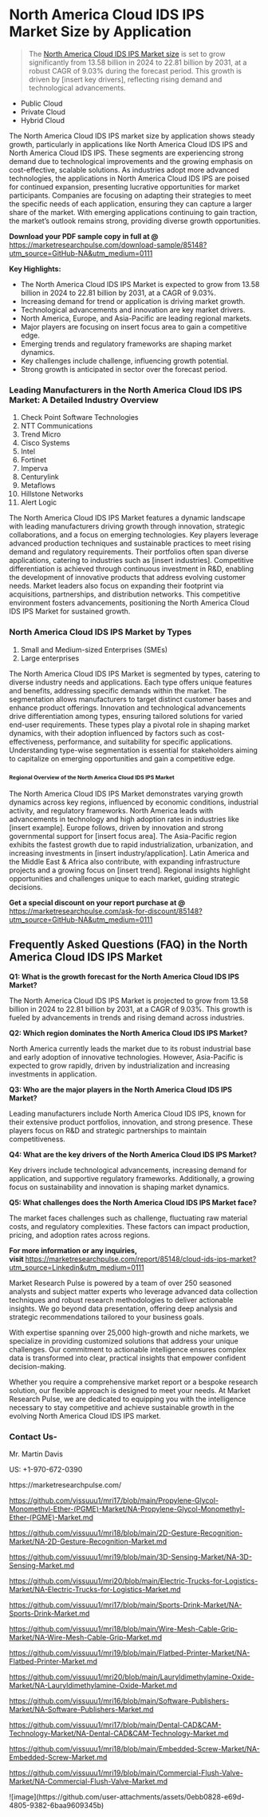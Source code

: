<h1>North America Cloud IDS IPS Market&nbsp;Size by Application</h1><blockquote><p>The <a href="https://marketresearchpulse.com/download-sample/85148?utm_source=GitHub-NA&amp;utm_medium=0111">North America Cloud IDS IPS Market size</a> is set to grow significantly from 13.58 billion in 2024 to 22.81 billion by 2031, at a robust CAGR of 9.03% during the forecast period. This growth is driven by [insert key drivers], reflecting rising demand and technological advancements.</p></blockquote><ul><li>Public Cloud <li> Private Cloud <li> Hybrid Cloud</li></ul><p>The North America Cloud IDS IPS market size by application shows steady growth, particularly in applications like North America Cloud IDS IPS and North America Cloud IDS IPS. These segments are experiencing strong demand due to technological improvements and the growing emphasis on cost-effective, scalable solutions. As industries adopt more advanced technologies, the applications in North America Cloud IDS IPS are poised for continued expansion, presenting lucrative opportunities for market participants. Companies are focusing on adapting their strategies to meet the specific needs of each application, ensuring they can capture a larger share of the market. With emerging applications continuing to gain traction, the market’s outlook remains strong, providing diverse growth opportunities.</p><p><strong>Download your PDF sample copy in full at @ </strong><a href="https://marketresearchpulse.com/download-sample/85148?utm_source=GitHub-NA&amp;utm_medium=0111">https://marketresearchpulse.com/download-sample/85148?utm_source=GitHub-NA&amp;utm_medium=0111</a></p><p><strong>Key Highlights: </strong></p><ul><li>The North America Cloud IDS IPS Market is expected to grow from 13.58 billion in 2024 to 22.81 billion by 2031, at a CAGR of 9.03%.</li><li>Increasing demand for trend or application is driving market growth.</li><li>Technological advancements and innovation are key market drivers.</li><li>North America, Europe, and Asia-Pacific are leading regional markets.</li><li>Major players are focusing on insert focus area to gain a competitive edge.</li><li>Emerging trends and regulatory frameworks are shaping market dynamics.</li><li>Key challenges include challenge, influencing growth potential.</li><li>Strong growth is anticipated in sector over the forecast period.</li></ul><h3>Leading Manufacturers in the North America Cloud IDS IPS Market: A Detailed Industry Overview</h3><ol><li>Check Point Software Technologies</li><li>NTT Communications</li><li>Trend Micro</li><li>Cisco Systems</li><li>Intel</li><li>Fortinet</li><li>Imperva</li><li>Centurylink</li><li>Metaflows</li><li>Hillstone Networks</li><li>Alert Logic</li></ol><div class="flex max-w-full flex-col flex-grow"><div class="min-h-8 text-message flex w-full flex-col items-end gap-2 whitespace-normal break-words [.text-message+&amp;]:mt-5" dir="auto" data-message-author-role="assistant" data-message-id="fd8432e4-4910-450d-b182-61b7bfb0a01f" data-message-model-slug="gpt-4o"><div class="flex w-full flex-col gap-1 empty:hidden first:pt-[3px]"><div class="markdown prose w-full break-words dark:prose-invert light"><p>The North America Cloud IDS IPS Market features a dynamic landscape with leading manufacturers driving growth through innovation, strategic collaborations, and a focus on emerging technologies. Key players leverage advanced production techniques and sustainable practices to meet rising demand and regulatory requirements. Their portfolios often span diverse applications, catering to industries such as [insert industries]. Competitive differentiation is achieved through continuous investment in R&amp;D, enabling the development of innovative products that address evolving customer needs. Market leaders also focus on expanding their footprint via acquisitions, partnerships, and distribution networks. This competitive environment fosters advancements, positioning the North America Cloud IDS IPS Market for sustained growth.</p></div></div></div></div><h3>North America Cloud IDS IPS Market by Types</h3><ol><li>Small and Medium-sized Enterprises (SMEs) <li> Large enterprises</li></ol><div class="flex max-w-full flex-col flex-grow"><div class="min-h-8 text-message flex w-full flex-col items-end gap-2 whitespace-normal break-words [.text-message+&amp;]:mt-5" dir="auto" data-message-author-role="assistant" data-message-id="084470be-0bb7-4664-bddf-5156b4f41249" data-message-model-slug="gpt-4o-mini"><div class="flex w-full flex-col gap-1 empty:hidden first:pt-[3px]"><div class="markdown prose w-full break-words dark:prose-invert light"><p>The North America Cloud IDS IPS Market is segmented by types, catering to diverse industry needs and applications. Each type offers unique features and benefits, addressing specific demands within the market. The segmentation allows manufacturers to target distinct customer bases and enhance product offerings. Innovation and technological advancements drive differentiation among types, ensuring tailored solutions for varied end-user requirements. These types play a pivotal role in shaping market dynamics, with their adoption influenced by factors such as cost-effectiveness, performance, and suitability for specific applications. Understanding type-wise segmentation is essential for stakeholders aiming to capitalize on emerging opportunities and gain a competitive edge.</p></div></div></div></div><h3><span style="font-size: 11px;">Regional Overview of the North America Cloud IDS IPS Market</span></h3><div class="flex max-w-full flex-col flex-grow"><div class="min-h-8 text-message flex w-full flex-col items-end gap-2 whitespace-normal break-words [.text-message+&amp;]:mt-5" dir="auto" data-message-author-role="assistant" data-message-id="e9038762-ce64-4e30-91c9-9bd413514231" data-message-model-slug="gpt-4o-mini"><div class="flex w-full flex-col gap-1 empty:hidden first:pt-[3px]"><div class="markdown prose w-full break-words dark:prose-invert light"><p>The North America Cloud IDS IPS Market demonstrates varying growth dynamics across key regions, influenced by economic conditions, industrial activity, and regulatory frameworks. North America leads with advancements in technology and high adoption rates in industries like [insert example]. Europe follows, driven by innovation and strong governmental support for [insert focus area]. The Asia-Pacific region exhibits the fastest growth due to rapid industrialization, urbanization, and increasing investments in [insert industry/application]. Latin America and the Middle East &amp; Africa also contribute, with expanding infrastructure projects and a growing focus on [insert trend]. Regional insights highlight opportunities and challenges unique to each market, guiding strategic decisions.</p></div></div></div></div><p><strong>Get a special discount on your report purchase at @ </strong><a href="https://marketresearchpulse.com/ask-for-discount/85148?utm_source=GitHub-NA&amp;utm_medium=0111">https://marketresearchpulse.com/ask-for-discount/85148?utm_source=GitHub-NA&amp;utm_medium=0111</a></p><h2>Frequently Asked Questions (FAQ) in the North America Cloud IDS IPS Market</h2><p><strong>Q1: What is the growth forecast for the North America Cloud IDS IPS Market?</strong></p><p>The North America Cloud IDS IPS Market is projected to grow from 13.58 billion in 2024 to 22.81 billion by 2031, at a CAGR of 9.03%. This growth is fueled by advancements in trends and rising demand across industries.</p><p><strong>Q2: Which region dominates the North America Cloud IDS IPS Market?</strong></p><p>North America currently leads the market due to its robust industrial base and early adoption of innovative technologies. However, Asia-Pacific is expected to grow rapidly, driven by industrialization and increasing investments in application.</p><p><strong>Q3: Who are the major players in the North America Cloud IDS IPS Market?</strong></p><p>Leading manufacturers include North America Cloud IDS IPS, known for their extensive product portfolios, innovation, and strong presence. These players focus on R&amp;D and strategic partnerships to maintain competitiveness.</p><p><strong>Q4: What are the key drivers of the North America Cloud IDS IPS Market?</strong></p><p>Key drivers include technological advancements, increasing demand for application, and supportive regulatory frameworks. Additionally, a growing focus on sustainability and innovation is shaping market dynamics.</p><p><strong>Q5: What challenges does the North America Cloud IDS IPS Market face?</strong></p><p>The market faces challenges such as challenge, fluctuating raw material costs, and regulatory complexities. These factors can impact production, pricing, and adoption rates across regions.</p><p><strong>For more information or any inquiries, visit&nbsp;</strong><a href="https://marketresearchpulse.com/report/85148/cloud-ids-ips-market?utm_source=Linkedin&utm_medium=0111">https://marketresearchpulse.com/report/85148/cloud-ids-ips-market?utm_source=Linkedin&utm_medium=0111</a></p><p>Market Research Pulse is powered by a team of over 250 seasoned analysts and subject matter experts who leverage advanced data collection techniques and robust research methodologies to deliver actionable insights. We go beyond data presentation, offering deep analysis and strategic recommendations tailored to your business goals.</p><p>With expertise spanning over 25,000 high-growth and niche markets, we specialize in providing customized solutions that address your unique challenges. Our commitment to actionable intelligence ensures complex data is transformed into clear, practical insights that empower confident decision-making.</p><p>Whether you require a comprehensive market report or a bespoke research solution, our flexible approach is designed to meet your needs. At Market Research Pulse, we are dedicated to equipping you with the intelligence necessary to stay competitive and achieve sustainable growth in the evolving North America Cloud IDS IPS market.</p><h3><strong>Contact Us-</strong></h3><p>Mr. Martin Davis</p><p>US: +1-970-672-0390</p><p>https://marketresearchpulse.com/</p><p><a href="https://github.com/vissuuu1/mri17/blob/main/Propylene-Glycol-Monomethyl-Ether-(PGME)-Market/NA-Propylene-Glycol-Monomethyl-Ether-(PGME)-Market.md">https://github.com/vissuuu1/mri17/blob/main/Propylene-Glycol-Monomethyl-Ether-(PGME)-Market/NA-Propylene-Glycol-Monomethyl-Ether-(PGME)-Market.md</a></p><p><a href="https://github.com/vissuuu1/mri18/blob/main/2D-Gesture-Recognition-Market/NA-2D-Gesture-Recognition-Market.md">https://github.com/vissuuu1/mri18/blob/main/2D-Gesture-Recognition-Market/NA-2D-Gesture-Recognition-Market.md</a></p><p><a href="https://github.com/vissuuu1/mri19/blob/main/3D-Sensing-Market/NA-3D-Sensing-Market.md">https://github.com/vissuuu1/mri19/blob/main/3D-Sensing-Market/NA-3D-Sensing-Market.md</a></p><p><a href="https://github.com/vissuuu1/mri20/blob/main/Electric-Trucks-for-Logistics-Market/NA-Electric-Trucks-for-Logistics-Market.md">https://github.com/vissuuu1/mri20/blob/main/Electric-Trucks-for-Logistics-Market/NA-Electric-Trucks-for-Logistics-Market.md</a></p><p><a href="https://github.com/vissuuu1/mri17/blob/main/Sports-Drink-Market/NA-Sports-Drink-Market.md">https://github.com/vissuuu1/mri17/blob/main/Sports-Drink-Market/NA-Sports-Drink-Market.md</a></p><p><a href="https://github.com/vissuuu1/mri18/blob/main/Wire-Mesh-Cable-Grip-Market/NA-Wire-Mesh-Cable-Grip-Market.md">https://github.com/vissuuu1/mri18/blob/main/Wire-Mesh-Cable-Grip-Market/NA-Wire-Mesh-Cable-Grip-Market.md</a></p><p><a href="https://github.com/vissuuu1/mri19/blob/main/Flatbed-Printer-Market/NA-Flatbed-Printer-Market.md">https://github.com/vissuuu1/mri19/blob/main/Flatbed-Printer-Market/NA-Flatbed-Printer-Market.md</a></p><p><a href="https://github.com/vissuuu1/mri20/blob/main/Lauryldimethylamine-Oxide-Market/NA-Lauryldimethylamine-Oxide-Market.md">https://github.com/vissuuu1/mri20/blob/main/Lauryldimethylamine-Oxide-Market/NA-Lauryldimethylamine-Oxide-Market.md</a></p><p><a href="https://github.com/vissuuu1/mri16/blob/main/Software-Publishers-Market/NA-Software-Publishers-Market.md">https://github.com/vissuuu1/mri16/blob/main/Software-Publishers-Market/NA-Software-Publishers-Market.md</a></p><p><a href="https://github.com/vissuuu1/mri17/blob/main/Dental-CAD&CAM-Technology-Market/NA-Dental-CAD&CAM-Technology-Market.md">https://github.com/vissuuu1/mri17/blob/main/Dental-CAD&CAM-Technology-Market/NA-Dental-CAD&CAM-Technology-Market.md</a></p><p><a href="https://github.com/vissuuu1/mri18/blob/main/Embedded-Screw-Market/NA-Embedded-Screw-Market.md">https://github.com/vissuuu1/mri18/blob/main/Embedded-Screw-Market/NA-Embedded-Screw-Market.md</a></p><p><a href="https://github.com/vissuuu1/mri19/blob/main/Commercial-Flush-Valve-Market/NA-Commercial-Flush-Valve-Market.md">https://github.com/vissuuu1/mri19/blob/main/Commercial-Flush-Valve-Market/NA-Commercial-Flush-Valve-Market.md</a></p>
![image](https://github.com/user-attachments/assets/0ebb0828-e69d-4805-9382-6baa9609345b)
